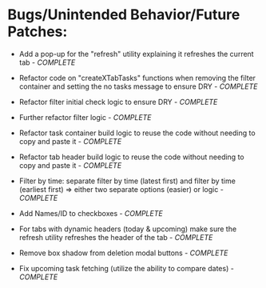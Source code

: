 # Bugs/Unintended Behavior/Future Patches:

- Add a pop-up for the "refresh" utility explaining it refreshes the current tab - *COMPLETE*

- Refactor code on "createXTabTasks" functions when removing the filter container and setting the no tasks message to ensure DRY - *COMPLETE*

- Refactor filter initial check logic to ensure DRY - *COMPLETE*

- Further refactor filter logic - *COMPLETE*

- Refactor task container build logic to reuse the code without needing to copy and paste it - *COMPLETE*

- Refactor tab header build logic to reuse the code without needing to copy and paste it - *COMPLETE*

- Filter by time: separate filter by time (latest first) and filter by time (earliest first) => either two separate options (easier) or logic - *COMPLETE*

- Add Names/ID to checkboxes - *COMPLETE*

- For tabs with dynamic headers (today & upcoming) make sure the refresh utility refreshes the header of the tab - *COMPLETE*

- Remove box shadow from deletion modal buttons - *COMPLETE*

- Fix upcoming task fetching (utilize the ability to compare dates) - *COMPLETE*
